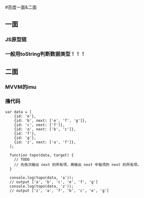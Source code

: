 #百度一面&二面  
## 一面  
### JS原型链   
### 一般用toString判断数据类型！！！
## 二面  
### MVVM的imu  
### 撸代码  
```
var data = [
    {id: 'e'},
    {id: 'b', next: ['e', 'f', 'g']},
    {id: 'c', next: ['f']},
    {id: 'a', next: ['b', 'c']},
    {id: 'f'},
    {id: 'g'},
    {id: 'z', next: ['a', 'f']},
  ];
  
  function topo(data, target) {
    // TODO
    // 先依次输出 next 的所有项，再输出 next 中每项的 next 的所有项。
  }
  
  console.log(topo(data, 'a')); 
  // output ['a', 'b', 'c', 'e', 'f', 'g']
  console.log(topo(data, 'z')); 
  // output ['z', 'a', 'f', 'b', 'c', 'e', 'g']
```

